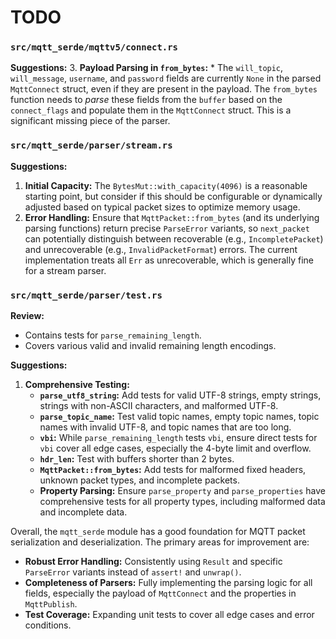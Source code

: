 # TODO



### `src/mqtt_serde/mqttv5/connect.rs`

**Suggestions:**
3.  **Payload Parsing in `from_bytes`:**
    *   The `will_topic`, `will_message`, `username`, and `password` fields are currently `None` in the parsed `MqttConnect` struct, even if they are present in the payload. The `from_bytes` function needs to *parse* these fields from the `buffer` based on the `connect_flags` and populate them in the `MqttConnect` struct. This is a significant missing piece of the parser.


### `src/mqtt_serde/parser/stream.rs`

**Suggestions:**
1.  **Initial Capacity:** The `BytesMut::with_capacity(4096)` is a reasonable starting point, but consider if this should be configurable or dynamically adjusted based on typical packet sizes to optimize memory usage.
2.  **Error Handling:** Ensure that `MqttPacket::from_bytes` (and its underlying parsing functions) return precise `ParseError` variants, so `next_packet` can potentially distinguish between recoverable (e.g., `IncompletePacket`) and unrecoverable (e.g., `InvalidPacketFormat`) errors. The current implementation treats all `Err` as unrecoverable, which is generally fine for a stream parser.

### `src/mqtt_serde/parser/test.rs`

**Review:**
*   Contains tests for `parse_remaining_length`.
*   Covers various valid and invalid remaining length encodings.

**Suggestions:**
1.  **Comprehensive Testing:**
    *   **`parse_utf8_string`:** Add tests for valid UTF-8 strings, empty strings, strings with non-ASCII characters, and malformed UTF-8.
    *   **`parse_topic_name`:** Test valid topic names, empty topic names, topic names with invalid UTF-8, and topic names that are too long.
    *   **`vbi`:** While `parse_remaining_length` tests `vbi`, ensure direct tests for `vbi` cover all edge cases, especially the 4-byte limit and overflow.
    *   **`hdr_len`:** Test with buffers shorter than 2 bytes.
    *   **`MqttPacket::from_bytes`:** Add tests for malformed fixed headers, unknown packet types, and incomplete packets.
    *   **Property Parsing:** Ensure `parse_property` and `parse_properties` have comprehensive tests for all property types, including malformed data and incomplete data.

Overall, the `mqtt_serde` module has a good foundation for MQTT packet serialization and deserialization. The primary areas for improvement are:
*   **Robust Error Handling:** Consistently using `Result` and specific `ParseError` variants instead of `assert!` and `unwrap()`.
*   **Completeness of Parsers:** Fully implementing the parsing logic for all fields, especially the payload of `MqttConnect` and the properties in `MqttPublish`.
*   **Test Coverage:** Expanding unit tests to cover all edge cases and error conditions.
